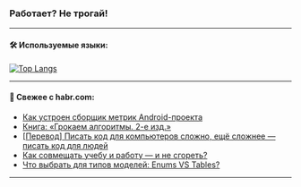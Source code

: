 ### Работает? Не трогай!

---
<!--
#### 🛠️ Technical stack:

![Java](https://img.shields.io/badge/Java-informational?logo=Oracle&style=flat&logoColor=white&color=FF4500)
![Kotlin](https://img.shields.io/badge/Kotlin-informational?logo=Kotlin&style=flat&logoColor=white&color=774D97)
![TS](https://img.shields.io/badge/TypeScript-informational?logo=typeScript&style=flat&logoColor=black&color=017acc)
![Python](https://img.shields.io/badge/Python-informational?logo=Python&style=flat&logoColor=black&color=ffdd54) <br>
![Spring](https://img.shields.io/badge/Spring-informational?logo=Spring&style=flat&logoColor=white&color=6DB33F) 
![SpringBoot](https://img.shields.io/badge/SpringBoot-informational?logo=SpringBoot&style=flat&logoColor=white&color=6DB33F)
![Nest](https://img.shields.io/badge/NestJS-informational?logo=NestJS&style=flat&logoColor=white&color=E0234E) 
![NodeJS](https://img.shields.io/badge/NodeJS-informational?logo=node.js&style=flat&logoColor=white&color=70A760)<br>
![PostgreSQL](https://img.shields.io/badge/PostgreSQL-informational?logo=PostgreSQL&style=flat&logoColor=white&color=DAA520)
![MongoDB](https://img.shields.io/badge/MongoDB-informational?logo=MongoDB&style=flat&logoColor=white&color=870000)
![Apache](https://img.shields.io/badge/Apache-informational?logo=apache&style=flat&logoColor=white&color=f74e28)

___ 
-->

#### 🛠️ Используемые языки:

[![Top Langs](https://github-readme-stats-u2qms2cxw-advtsettinggmailcoms-projects.vercel.app/api/top-langs/?username=zloylis&langs_count=10&hide_title=true&title_color=e6edf3&size_weight=0.5&count_weight=0.5&layout=compact&hide_progress=true&hide_border=true&theme=dracula)](https://github.com/zloylis)

<!---


####  :octocat:&nbsp;&nbsp; Статистика:

![GitHub stats](https://github-readme-stats-u2qms2cxw-advtsettinggmailcoms-projects.vercel.app/api?username=zloylis&show_icons=true&hide_border=true&theme=dracula&title_color=e6edf3&include_all_commits=true&count_private=true&hide_rank=false&hide_title=true&rank_icon=github)
-->
---

#### 💬 Свежее с habr.com:

<!-- BLOG-POST-LIST:START -->
- [Как устроен сборщик метрик Android-проекта](https://habr.com/ru/companies/vk/articles/847416/?utm_source=habrahabr&utm_medium=rss&utm_campaign=847416)
- [Книга: «Грокаем алгоритмы. 2-е изд.»](https://habr.com/ru/companies/piter/articles/847682/?utm_source=habrahabr&utm_medium=rss&utm_campaign=847682)
- [[Перевод] Писать код для компьютеров сложно, ещё сложнее — писать код для людей](https://habr.com/ru/companies/ruvds/articles/847664/?utm_source=habrahabr&utm_medium=rss&utm_campaign=847664)
- [Как совмещать учебу и работу — и не сгореть?](https://habr.com/ru/companies/kaspersky/articles/847476/?utm_source=habrahabr&utm_medium=rss&utm_campaign=847476)
- [Что выбрать для типов моделей: Enums VS Tables?](https://habr.com/ru/articles/847614/?utm_source=habrahabr&utm_medium=rss&utm_campaign=847614)
<!-- BLOG-POST-LIST:END -->

---
